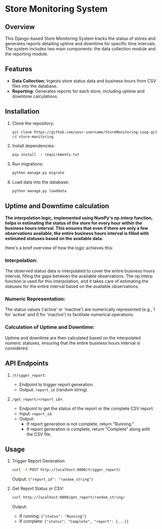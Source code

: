 # Store Monitoring System

## Overview

This Django-based Store Monitoring System tracks the status of stores and generates reports detailing uptime and downtime for specific time intervals. The system includes two main components: the data collection module and the reporting module.

## Features

- **Data Collection:** Ingests store status data and business hours from CSV files into the database.
- **Reporting:** Generates reports for each store, including uptime and downtime calculations.

## Installation

1. Clone the repository:

    ```bash
    git clone https://github.com/your-username/StoreMonitoring-Loop.git
    cd store-monitoring
    ```

2. Install dependencies:

    ```bash
    pip install -r requirements.txt
    ```

3. Run migrations:

    ```bash
    python manage.py migrate
    ```

4. Load data into the database:

    ```bash
    python manage.py loaddata
    ```

## Uptime and Downtime calculation 

**The interpolation logic, implemented using NumPy's np.interp function, helps in estimating the status of the store for every hour within the business hours interval. This ensures that even if there are only a few observations available, the entire business hours interval is filled with estimated statuses based on the available data.**

Here's a brief overview of how the logic achieves this:

### Interpolation:

The observed status data is interpolated to cover the entire business hours interval, filling the gaps between the available observations.
The np.interp function is used for this interpolation, and it takes care of estimating the statuses for the entire interval based on the available observations.

### Numeric Representation:

The status values ('active' or 'inactive') are numerically represented (e.g., 1 for 'active' and 0 for 'inactive') to facilitate numerical operations.

### Calculation of Uptime and Downtime:

Uptime and downtime are then calculated based on the interpolated numeric statuses, ensuring that the entire business hours interval is considered.

## API Endpoints

1. `/trigger_report`:
    - Endpoint to trigger report generation.
    - Output: `report_id` (random string).

2. `/get_report/<report_id>`:
    - Endpoint to get the status of the report or the complete CSV report.
    - Input: `report_id`.
    - Output:
        - If report generation is not complete, return "Running."
        - If report generation is complete, return "Complete" along with the CSV file.

## Usage

1. Trigger Report Generation:

    ```bash
    curl -X POST http://localhost:8000/trigger_report/
    ```

    Output: `{"report_id": "random_string"}`

2. Get Report Status or CSV:

    ```bash
    curl http://localhost:8000/get_report/random_string/
    ```

    Output:
    - If running: `{"status": "Running"}`
    - If complete: `{"status": "Complete", "report": {...}}`
